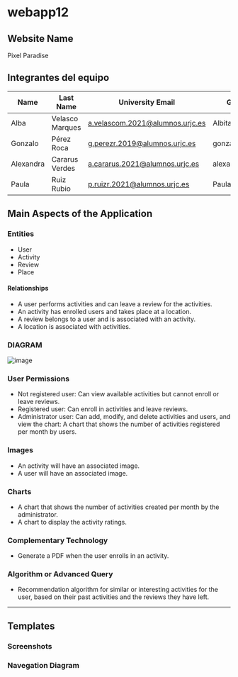 # webapp12

## ****Website Name****
Pixel Paradise

## **Integrantes del equipo**
| Name   | Last Name   | University Email         | GitHub          |
|----------|------------|------------------------------|----------------|
| Alba | Velasco Marques | a.velascom.2021@alumnos.urjc.es     | AlbitaVM   |
| Gonzalo | Pérez Roca | g.perezr.2019@alumnos.urjc.es     | gonzaloperz   |
| Alexandra  | Cararus Verdes | a.cararus.2021@alumnos.urjc.es    | alexandraaCS   |
| Paula | Ruiz Rubio | p.ruizr.2021@alumnos.urjc.es   | PaulaRuizRubio   |

## ****Main Aspects of the Application****
### **Entities**
- User
- Activity
- Review
- Place
#### **Relationships**
- A user performs activities and can leave a review for the activities.
- An activity has enrolled users and takes place at a location.
- A review belongs to a user and is associated with an activity.
- A location is associated with activities.
### **DIAGRAM**
![image](https://github.com/user-attachments/assets/ab529818-c485-4fc0-8154-1f52d97d67ff)

### **User Permissions**
- Not registered user: Can view available activities but cannot enroll or leave reviews.
- Registered user: Can enroll in activities and leave reviews.
- Administrator user: Can add, modify, and delete activities and users, and view the chart: A chart that shows the number of activities registered per month by users.
### **Images**
- An activity will have an associated image.
- A user will have an associated image.
### **Charts**
- A chart that shows the number of activities created per month by the administrator.
- A chart to display the activity ratings.
### **Complementary Technology**
- Generate a PDF when the user enrolls in an activity.
### **Algorithm or Advanced Query**
- Recommendation algorithm for similar or interesting activities for the user, based on their past activities and the reviews they have left.

---
## ****Templates****
### **Screenshots**


### **Navegation Diagram**

